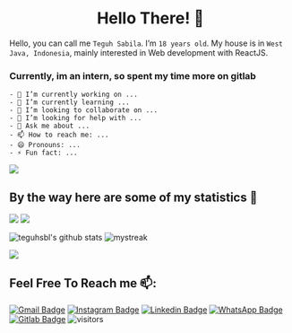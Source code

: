 <h1 align="center"> Hello There! 👋</h1>


Hello, you can call me `Teguh Sabila`. I’m `18 years old`. My house is in `West Java, Indonesia`, mainly interested in Web development with ReactJS.

### Currently, im an intern, so spent my time more on gitlab

``` 
- 🔭 I’m currently working on ...
- 🌱 I’m currently learning ...
- 👯 I’m looking to collaborate on ...
- 🤔 I’m looking for help with ...
- 💬 Ask me about ...
- 📫 How to reach me: ...
- 😄 Pronouns: ...
- ⚡ Fun fact: ...
```

<img src="https://user-images.githubusercontent.com/73097560/115834477-dbab4500-a447-11eb-908a-139a6edaec5c.gif">

## By the way here are some of my statistics 🚀 

![](https://github-profile-summary-cards.vercel.app/api/cards/repos-per-language?username=teguhsbl&theme=github_dark) ![](https://github-profile-summary-cards.vercel.app/api/cards/most-commit-language?username=teguhsbl&theme=github_dark) 

![teguhsbl's github stats](https://github-readme-stats.vercel.app/api?username=teguhsbl&show_icons=true&theme=github_dark) <img src="https://github-readme-streak-stats.herokuapp.com/?user=teguhsbl&theme=tokyonight_duo" alt="mystreak"/> 

<img src="https://user-images.githubusercontent.com/73097560/115834477-dbab4500-a447-11eb-908a-139a6edaec5c.gif">

## Feel Free To Reach me 📫: 

[![Gmail Badge](https://img.shields.io/badge/-teguhsabila4@gmail.com-blue?style=flat-roundedrectangle&logo=Gmail&logoColor=white&link=mailto:teguhsabila4@gmail.com)](mailto:teguhsabila4@gmail.com) 
[![Instagram Badge](https://img.shields.io/badge/-sabilateguh.ig-E4405F?style=flat-roundedrectangle&logo=instagram&logoColor=white&link=https://www.instagram.com/sabilateguh.ig/)](https://www.instagram.com/sabilateguh.ig/) 
[![Linkedin Badge](https://img.shields.io/badge/-teguhsabila-blue?style=flat-roundedrectangle&logo=Linkedin&logoColor=white&link=https://www.linkedin.com/in/teguh-sabila-563430218)](https://www.linkedin.com/in/teguh-sabila-563430218) 
[![WhatsApp Badge](https://img.shields.io/badge/WhatsApp-25D366?style=flat-roundedrectangle&logo=whatsapp&logoColor=white)](https://wa.me/6289530639515) 
[![Gitlab Badge](https://img.shields.io/badge/-teguhsbl-white?style=flat-roundedrectangle&logo=Gitlab&link=https://gitlab.com/teguhsbl/)](https://gitlab.com/teguhsbl) 
![visitors](https://visitor-badge.glitch.me/badge?page_id=teguhsbl) 
